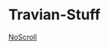 # Travian-Stuff

[NoScroll](https://github.com/avarishd/Travian-Stuff/raw/main/NoScroll/Travian-NoScroll.user.js)
